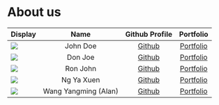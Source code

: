 # About us

Display |         Name         | Github Profile | Portfolio 
--------|:--------------------:|:--------------:|:---------:
![](https://via.placeholder.com/100.png?text=Photo) |       John Doe       | [Github](https://github.com/) | [Portfolio](docs/team/johndoe.md)
![](https://via.placeholder.com/100.png?text=Photo) |       Don Joe        | [Github](https://github.com/) | [Portfolio](docs/team/johndoe.md)
![](https://via.placeholder.com/100.png?text=Photo) |       Ron John       | [Github](https://github.com/) | [Portfolio](docs/team/johndoe.md)
![](https://avatars.githubusercontent.com/laitcanard05) | Ng Ya Xuen | [Github](https://github.com/laitcanard05) | [Portfolio](team/yaxuen.md)
![](https://avatars.githubusercontent.com/u/96646828?v=4?s=150) | Wang Yangming (Alan) | [Github](https://github.com/Alaneel) | [Portfolio](team/alan.md)

